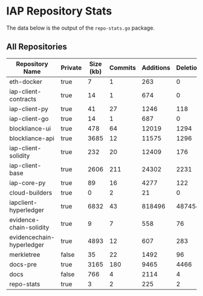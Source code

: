 # IAP Repository Stats

The data below is the output of the `repo-stats.go` package.

## All Repositories

Repository Name | Private | Size (kb) | Commits | Additions | Deletions | Authors
--------------- | ------- | --------- | ------- | --------- | --------- | -------
eth-docker | true | 7 | 1 | 263 | 0 | 1
iap-client-contracts | true | 14 | 1 | 674 | 0 | 1
iap-client-py | true | 41 | 27 | 1246 | 118 | 2
iap-client-go | true | 14 | 1 | 687 | 0 | 1
blockliance-ui | true | 478 | 64 | 12019 | 1294 | 3
blockliance-api | true | 3685 | 12 | 11575 | 1296 | 2
iap-client-solidity | true | 232 | 20 | 12409 | 176 | 2
iap-client-base | true | 2606 | 211 | 24302 | 2231 | 4
iap-core-py | true | 89 | 16 | 4277 | 122 | 1
cloud-builders | true | 0 | 2 | 21 | 0 | 1
iapclient-hyperledger | true | 6832 | 43 | 818496 | 487454 | 1
evidence-chain-solidity | true | 9 | 7 | 558 | 76 | 1
evidencechain-hyperledger | true | 4893 | 12 | 607 | 283 | 1
merkletree | false | 35 | 22 | 1492 | 96 | 1
docs-pre | true | 3165 | 180 | 9465 | 4466 | 7
docs | false | 766 | 4 | 2114 | 4 | 1
repo-stats | true | 3 | 2 | 225 | 2 | 1
